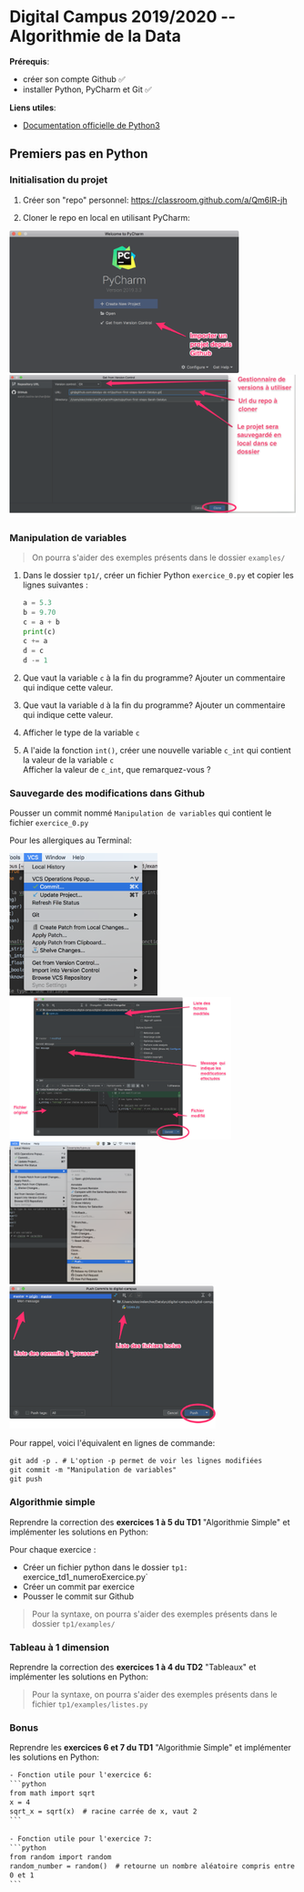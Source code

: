 # Digital Campus 2019/2020 -- Algorithmie de la Data

**Prérequis**: 

* créer son compte Github :white_check_mark:
* installer Python, PyCharm et Git :white_check_mark:

**Liens utiles**:

* [Documentation officielle de Python3](https://docs.python.org/fr/3)

## Premiers pas en Python

### Initialisation du projet

1. Créer son "repo" personnel:
    https://classroom.github.com/a/Qm6IR-jh

2. Cloner le repo en local en utilisant PyCharm:

<img height="250" src="attachments/pycharm_clone1.png ">
<img height="250" src="attachments/pycharm_clone2.png ">


### Manipulation de variables

> On pourra s'aider des exemples présents dans le dossier `examples/`

1. Dans le dossier `tp1/`, créer un fichier Python `exercice_0.py` et copier les lignes suivantes : 
   
    ```python
    a = 5.3
    b = 9.70
    c = a + b
    print(c)
    c += a
    d = c
    d -= 1
    ```
   
2. Que vaut la variable `c` à la fin du programme? Ajouter un commentaire qui indique cette valeur.

3. Que vaut la variable `d` à la fin du programme? Ajouter un commentaire qui indique cette valeur.

4. Afficher le type de la variable `c`

5. A l'aide la fonction `int()`, créer une nouvelle variable `c_int` qui contient la valeur de la variable `c`    
   Afficher la valeur de `c_int`, que remarquez-vous ?
  
  
### Sauvegarde des modifications dans Github

Pousser un commit nommé `Manipulation de variables` qui contient le fichier `exercice_0.py` 

Pour les allergiques au Terminal:

<img height="250" src="attachments/pycharm_commit1.png ">
<img height="250" src="attachments/pycharm_commit2.png ">
<img height="250" src="attachments/pycharm_push1.png ">
<img height="250" src="attachments/pycharm_push2.png ">

Pour rappel, voici l'équivalent en lignes de commande:
```
git add -p . # L'option -p permet de voir les lignes modifiées
git commit -m "Manipulation de variables"
git push
```

### Algorithmie simple

Reprendre la correction des **exercices 1 à 5 du TD1** "Algorithmie Simple" et implémenter les solutions en Python:

Pour chaque exercice :

- Créer un fichier python dans le dossier `tp1: `exercice_td1_numeroExercice.py`
- Créer un commit par exercice
- Pousser le commit sur Github

> Pour la syntaxe, on pourra s'aider des exemples présents dans le dossier `tp1/examples/`

### Tableau à 1 dimension

Reprendre la correction des **exercices 1 à 4 du TD2** "Tableaux" et implémenter les solutions en Python:

> Pour la syntaxe, on pourra s'aider des exemples présents dans le fichier `tp1/examples/listes.py`

### Bonus

Reprendre les **exercices 6 et 7 du TD1** "Algorithmie Simple" et implémenter les solutions en Python:

    - Fonction utile pour l'exercice 6:
    ```python
    from math import sqrt
    x = 4
    sqrt_x = sqrt(x)  # racine carrée de x, vaut 2
    ```
    
    - Fonction utile pour l'exercice 7:
    ```python
    from random import random
    random_number = random()  # retourne un nombre aléatoire compris entre 0 et 1
    ```
